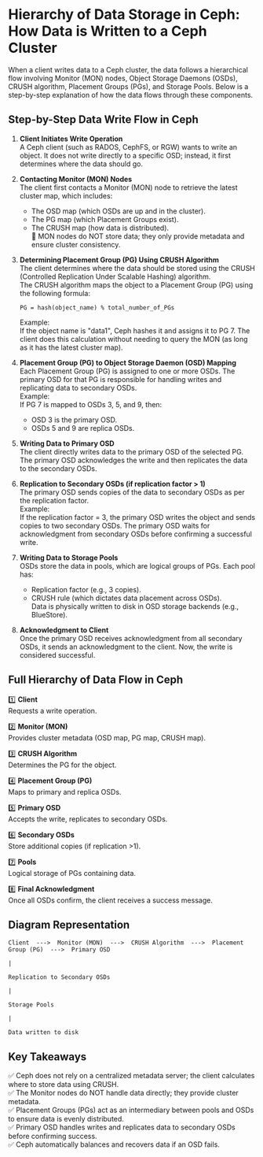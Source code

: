# Hierarchy of Data Storage in Ceph: How Data is Written to a Ceph Cluster

When a client writes data to a Ceph cluster, the data follows a hierarchical flow involving Monitor (MON) nodes, Object Storage Daemons (OSDs), CRUSH algorithm, Placement Groups (PGs), and Storage Pools. Below is a step-by-step explanation of how the data flows through these components.

## Step-by-Step Data Write Flow in Ceph

1. **Client Initiates Write Operation**  
    A Ceph client (such as RADOS, CephFS, or RGW) wants to write an object. It does not write directly to a specific OSD; instead, it first determines where the data should go.

2. **Contacting Monitor (MON) Nodes**  
    The client first contacts a Monitor (MON) node to retrieve the latest cluster map, which includes:
    - The OSD map (which OSDs are up and in the cluster).
    - The PG map (which Placement Groups exist).
    - The CRUSH map (how data is distributed).  
    🔹 MON nodes do NOT store data; they only provide metadata and ensure cluster consistency.

3. **Determining Placement Group (PG) Using CRUSH Algorithm**  
    The client determines where the data should be stored using the CRUSH (Controlled Replication Under Scalable Hashing) algorithm.  
    The CRUSH algorithm maps the object to a Placement Group (PG) using the following formula:

    ```
    PG = hash(object_name) % total_number_of_PGs
    ```

    Example:  
    If the object name is "data1", Ceph hashes it and assigns it to PG 7. The client does this calculation without needing to query the MON (as long as it has the latest cluster map).

4. **Placement Group (PG) to Object Storage Daemon (OSD) Mapping**  
    Each Placement Group (PG) is assigned to one or more OSDs. The primary OSD for that PG is responsible for handling writes and replicating data to secondary OSDs.  
    Example:  
    If PG 7 is mapped to OSDs 3, 5, and 9, then:
    - OSD 3 is the primary OSD.
    - OSDs 5 and 9 are replica OSDs.

5. **Writing Data to Primary OSD**  
    The client directly writes data to the primary OSD of the selected PG. The primary OSD acknowledges the write and then replicates the data to the secondary OSDs.

6. **Replication to Secondary OSDs (if replication factor > 1)**  
    The primary OSD sends copies of the data to secondary OSDs as per the replication factor.  
    Example:  
    If the replication factor = 3, the primary OSD writes the object and sends copies to two secondary OSDs. The primary OSD waits for acknowledgment from secondary OSDs before confirming a successful write.

7. **Writing Data to Storage Pools**  
    OSDs store the data in pools, which are logical groups of PGs. Each pool has:
    - Replication factor (e.g., 3 copies).
    - CRUSH rule (which dictates data placement across OSDs).  
    Data is physically written to disk in OSD storage backends (e.g., BlueStore).

8. **Acknowledgment to Client**  
    Once the primary OSD receives acknowledgment from all secondary OSDs, it sends an acknowledgment to the client. Now, the write is considered successful.

## Full Hierarchy of Data Flow in Ceph

1️⃣ **Client**  
    Requests a write operation.

2️⃣ **Monitor (MON)**  
    Provides cluster metadata (OSD map, PG map, CRUSH map).

3️⃣ **CRUSH Algorithm**  
    Determines the PG for the object.

4️⃣ **Placement Group (PG)**  
    Maps to primary and replica OSDs.

5️⃣ **Primary OSD**  
    Accepts the write, replicates to secondary OSDs.

6️⃣ **Secondary OSDs**  
    Store additional copies (if replication >1).

7️⃣ **Pools**  
    Logical storage of PGs containing data.

8️⃣ **Final Acknowledgment**  
    Once all OSDs confirm, the client receives a success message.

## Diagram Representation

```plaintext
Client  --->  Monitor (MON)  --->  CRUSH Algorithm  --->  Placement Group (PG)  --->  Primary OSD
                                                                                    |
                                                              Replication to Secondary OSDs
                                                                                    |
                                                                          Storage Pools
                                                                                    |
                                                                     Data written to disk
```

## Key Takeaways

✅ Ceph does not rely on a centralized metadata server; the client calculates where to store data using CRUSH.  
✅ The Monitor nodes do NOT handle data directly; they provide cluster metadata.  
✅ Placement Groups (PGs) act as an intermediary between pools and OSDs to ensure data is evenly distributed.  
✅ Primary OSD handles writes and replicates data to secondary OSDs before confirming success.  
✅ Ceph automatically balances and recovers data if an OSD fails.